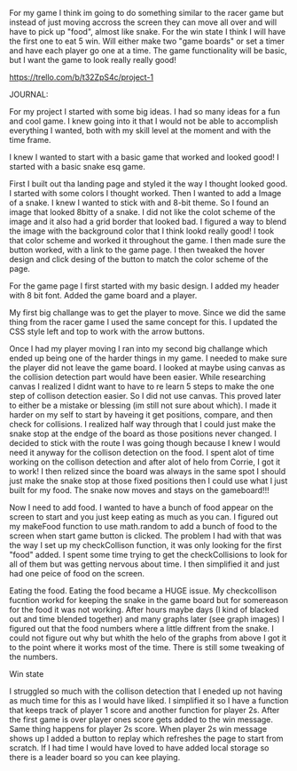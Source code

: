 For my game I think im going to do something similar to the racer game but instead of just moving accross the screen they can move all over and will have to pick up "food", almost like snake. For the win state I think I will have the first one to eat 5 win. Will either make two "game boards"
or set a timer and have each player go one at a time. The game functionality will be basic, but I want the game to look really really good!


https://trello.com/b/t32ZpS4c/project-1


JOURNAL: 

For my project I started with some big ideas. I had so many ideas for a fun and cool game. I knew going into it that I would not be able to accomplish everything I wanted, both with my skill level at the moment and with the time frame. 

I knew I wanted to start with a basic game that worked and looked good! I started with a basic snake esq game. 

First I built out tha landing page and styled it the way I thought looked good. I started with some colors I thought worked. Then I wanted to add a Image of a snake. I knew I wanted to stick with and 8-bit theme. So I found an image that looked 8bitty of a snake. I did not like the colot scheme of the image and it also had a grid border that looked bad. I figured a way to blend the image with the background color that I think lookd really good! I took that color scheme and worked it throughout the game. I then made sure the button worked, with a link to the game page. I then tweaked the hover design and click desing of the button to match the color scheme of the page. 

For the game page I first started with my basic design. I added my header with 8 bit font. Added the game board and a player. 

My first big challange was to get the player to move. Since we did the same thing from the racer game I used the same concept for this. I updated the CSS style left and top to work with the arrow buttons. 

Once I had my player moving I ran into my second big challange which ended up being one of the harder things in my game. I needed to make sure the player did not leave the game board. I looked at maybe using canvas as the collision detection part would have been easier. While researching canvas I realized I didnt want to have to re learn 5 steps to make the one step of collison detection easier. So I did not use canvas. This proved later to either be a mistake or blessing (im still not sure about which). I made it harder on my self to start by haveing it get positions, compare, and then check for collisions. I realized half way through that I could just make the snake stop at the endge of the board as those positions never changed. I decided to stick with the route I was going though because I knew I would need it anyway for the collison detection on the food. I spent alot of time working on the collison detection and after alot of helo from Corrie, I got it to work! I then relized since the board was always in the same spot I should just make the snake stop at those fixed positions then I could use what I just built for my food. The snake now moves and stays on the gameboard!!! 

Now I need to add food. 
I wanted to have a bunch of food appear on the screen to start and you just keep eating as much as you can. I figured out my makeFood function to use math.random to add a bunch of food to the screen when start game button is clicked. The problem I had with that was the way I set up my checkCollison function, it was only looking for the first "food" added. I spent some time trying to get the checkCollisions to look for all of them but was getting nervous about time. I then simplified it and just had one peice of food on the screen. 

Eating the food.
Eating the food became a HUGE issue. My checkcollison fucntion workd for keeping the snake in the game board but for somereason for the food it was not working. After hours maybe days (I kind of blacked out and time blended together) and many graphs later (see graph images) I figured out that the food numbers where a little diffrent from the snake. I could not figure out why but whith the helo of the graphs from above I got it to the point where it works most of the time. There is still some tweaking of the numbers. 

Win state

I struggled so much with the collison detection that I eneded up not having as much time for this as I would have liked. I simplified it so I have a function that keeps track of player 1 score and another function for player 2s. After the first game is over player ones score gets added to the win message. Same thing happens for player 2s score. When player 2s win message shows up I added a button to replay which refreshes the page to start from scratch. If I had time I would have loved to have added local storage so there is a leader board so you can kee playing. 
















